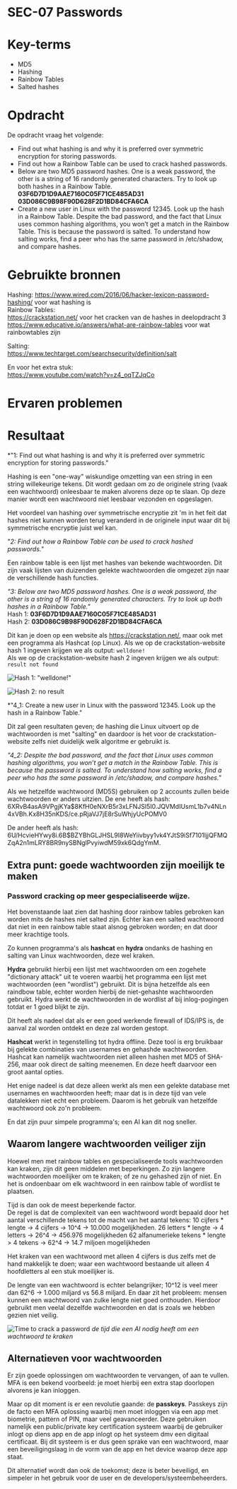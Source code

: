 # SEC-07 Passwords

# Key-terms
- MD5
- Hashing
- Rainbow Tables
- Salted hashes

# Opdracht

De opdracht vraag het volgende:
- Find out what hashing is and why it is preferred over symmetric encryption for storing passwords.
- Find out how a Rainbow Table can be used to crack hashed passwords.
- Below are two MD5 password hashes. One is a weak password, the other is a string of 16 randomly generated characters. Try to look up both hashes in a Rainbow Table.  
**03F6D7D1D9AAE7160C05F71CE485AD31**  
**03D086C9B98F90D628F2D1BD84CFA6CA**
- Create a new user in Linux with the password 12345. Look up the hash in a Rainbow Table.
Despite the bad password, and the fact that Linux uses common hashing algorithms, you won’t get a match in the Rainbow Table. This is because the password is salted. To understand how salting works, find a peer who has the same password in /etc/shadow, and compare hashes.

# Gebruikte bronnen
Hashing:
https://www.wired.com/2016/06/hacker-lexicon-password-hashing/ voor wat hashing is  
Rainbow Tables:  
https://crackstation.net/ voor het cracken van de hashes in deelopdracht 3
https://www.educative.io/answers/what-are-rainbow-tables voor wat rainbowtables zijn

Salting:  
https://www.techtarget.com/searchsecurity/definition/salt

En voor het extra stuk:  
https://www.youtube.com/watch?v=z4_oqTZJqCo 

# Ervaren problemen

# Resultaat

*"1: Find out what hashing is and why it is preferred over symmetric encryption for storing passwords."

Hashing is een "one-way" wiskundige omzetting van een string in een string willekeurige tekens. Dit wordt gedaan om zo de originele string (vaak een wachtwoord) onleesbaar te maken alvorens deze op te slaan. Op deze manier wordt een wachtwoord niet leesbaar vezonden en opgeslagen.


Het voordeel van hashing over symmetrische encryptie zit 'm in het feit dat hashes niet kunnen worden terug veranderd in de originele input waar dit bij symmetrische encryptie juist wel kan. 


"*2: Find out how a Rainbow Table can be used to crack hashed passwords."*

Een rainbow table is een lijst met hashes van bekende wachtwoorden. Dit zijn vaak lijsten van duizenden gelekte wachtwoorden die omgezet zijn naar de verschillende hash functies.


*"3: Below are two MD5 password hashes. One is a weak password, the other is a string of 16 randomly generated characters. Try to look up both hashes in a Rainbow Table."*  
Hash 1: **03F6D7D1D9AAE7160C05F71CE485AD31**  
Hash 2: **03D086C9B98F90D628F2D1BD84CFA6CA**


Dit kan je doen op een website als https://crackstation.net/, maar ook met een programma als Hashcat (op Linux). 
Als we op de crackstation-website hash 1 ingeven krijgen we als output:
```welldone!```  
Als we op de crackstation-website hash 2 ingeven krijgen we als output:  
```result not found```

![Hash 1: "welldone!"](/00_includes/Networking_Images/md5_welldone.png)

![Hash 2: no result](/00_includes/Networking_Images/hash_not_found.png)


*"4_1: Create a new user in Linux with the password 12345. Look up the hash in a Rainbow Table."

Dit zal geen resultaten geven; de hashing die Linux uitvoert op de wachtwoorden is met "salting" en daardoor is het voor de crackstation-website zelfs niet duidelijk welk algoritme er gebruikt is.


*"4_2: Despite the bad password, and the fact that Linux uses common hashing algorithms, you won’t get a match in the Rainbow Table. This is because the password is salted. To understand how salting works, find a peer who has the same password in /etc/shadow, and compare hashes."*

Als we hetzelfde wachtwoord (MD5S) gebruiken op 2 accounts zullen beide wachtwoorden er anders uitzien. 
De ene heeft als hash:
$6$XRvB4asA9VPgjKYa$8KfH0eNXrB5r3xLFNJSl5I0.JQVMdIUsmL1b7v4NLn4xVBh.Kx8H35nKDS/ce.pRjaVJ7jE8rSuWhjyUcPOMV0

De ander heeft als hash:
$6$U/HcvieHYwy8i.6B$BZYBhGLJHSL9I8WeYiivbyy1vk4YJtS9iSf7101ljjQFMQZqA2n1mLRY8BR9nySBNglPvyiwdM59xk6QdgYmM.

## Extra punt: goede wachtwoorden zijn moeilijk te maken 

### Password cracking op meer gespecialiseerde wijze.

Het bovenstaande laat zien dat hashing door rainbow tables gebroken kan worden mits de hashes niet salted zijn. Echter kan een salted wachtwoord dat niet in een rainbow table staat alsnog gebroken worden; en dat door meer krachtige tools.

Zo kunnen programma's als **hashcat** en **hydra** ondanks de hashing en salting van Linux wachtwoorden, deze wel kraken.

**Hydra** gebruikt hierbij een lijst met wachtwoorden om een zogehete "dictionary attack" uit te voeren waarbij het programma een lijst met wachtwoorden (een "wordlist") gebruikt. Dit is bijna hetzelfde als een raindbow table, echter worden hierbij de niet-gehashte wachtwoorden gebruikt. Hydra werkt de wachtwoorden in de wordlist af bij inlog-pogingen totdat er 1 goed blijkt te zijn.

Dit heeft als nadeel dat als er een goed werkende firewall of IDS/IPS is, de aanval zal worden ontdekt en deze zal worden gestopt. 

**Hashcat** werkt in tegenstelling tot hydra offline. Deze tool is erg bruikbaar bij gelekte combinaties van usernames en gehashde wachtwoorden.
Hashcat kan namelijk wachtwoorden niet alleen hashen met MD5 of SHA-256, maar ook direct de salting meenemen. En deze heeft daarvoor een groot aantal opties.

Het enige nadeel is dat deze alleen werkt als men een gelekte database met usernames en wachtwoorden heeft; maar dat is in deze tijd van vele datalekken niet echt een probleem. Daarom is het gebruik van hetzelfde wachtwoord ook zo'n probleem.

En dat zijn puur simpele programma's; een AI kan dit nog sneller.

## Waarom langere wachtwoorden veiliger zijn

Hoewel men met rainbow tables en gespecialiseerde tools wachtwoorden kan kraken, zijn dit geen middelen met beperkingen. Zo zijn langere wachtwoorden moeilijker om te kraken; of ze nu gehashed zijn of niet. En het is ondoenbaar om elk wachtwoord in een rainbow table of wordlist te plaatsen.

Tijd is dan ook de meest beperkende factor.  
De regel is dat de complexiteit van een wachtwoord wordt bepaald door het aantal verschillende tekens tot de macht van het aantal tekens:
10 cijfers * lengte -> 4 cijfers -> 10^4 -> 10.000 mogelijkheden.
26 letters * lengte -> 4 letters ->  26^4 -> 456.976 mogelijkheden
62 alfanumerieke tekens * lengte > 4 tekens -> 62^4 -> 14.7 miljoen mogelijkheden

Het kraken van een wachtwoord met alleen 4 cijfers is dus zelfs met de hand makkelijk te doen; waar een wachtwoord bestaande uit alleen 4 hoofdletters al een stuk moeilijker is.

De lengte van een wachtwoord is echter belangrijker; 10^12 is veel meer dan 62^6 ->  1.000 miljard vs 56.8 miljard.
En daar zit het probleem: mensen kunnen een wachtwoord van zulke lengte niet goed onthouden. Hierdoor gebruikt men veelal dezelfde wachtwoorden en dat is zoals we hebben gezien niet veilig.


![Time to crack a password](/00_includes/Networking_Images/time_to_crack.png)
*de tijd die een AI nodig heeft om een wachtwoord te kraken*
## Alternatieven voor wachtwoorden
Er zijn goede oplossingen om wachtwoorden te vervangen, of aan te vullen.
MFA is een bekend voorbeeld: je moet hierbij een extra stap doorlopen alvorens je kan inloggen.

Maar op dit moment is er een revolutie gaande: de **passkeys**.
Passkeys zijn de facto een MFA oplossing waarbij men moet inloggen via een app met biometrie, pattern of PIN, maar veel geavanceerder. Deze gebruiken namelijk een public/private key certification systeem waarbij de gebruiker inlogt op diens app en de app inlogt op het systeem dmv een digitaal certificaat.
Bij dit systeem is er dus geen sprake van een wachtwoord, maar een beveiligingslaag in de vorm van de app en het device waarop deze app staat.

Dit alternatief wordt dan ook de toekomst; deze is beter beveiligd, en simpeler in het gebruik voor de user en de developers/systeembeheerders.


